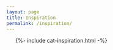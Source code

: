```yaml
---
layout: page
title: Inspiration
permalink: /inspiration/
---
```

<ul>
    {%- include cat-inspiration.html -%}
</ul>